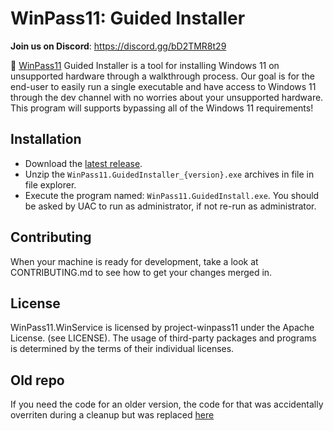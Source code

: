 # WinPass11: Guided Installer

**Join us on Discord**: https://discord.gg/bD2TMR8t29

🔑 [WinPass11](https://github.com/project-winpass11) Guided Installer is a tool for installing Windows 11 on unsupported hardware through a walkthrough process. Our goal is for the end-user to easily run a single executable and have access to Windows 11 through the dev channel with no worries about your unsupported hardware. This program will supports bypassing all of the Windows 11 requirements!

## Installation
* Download the [latest release](https://github.com/project-winpass11/WinPass11.GuidedInstaller/releases).
* Unzip the `WinPass11.GuidedInstaller_{version}.exe` archives in file in file explorer.
* Execute the program named: `WinPass11.GuidedInstall.exe`. You should be asked by UAC to run as administrator, if not re-run as administrator.

## Contributing
When your machine is ready for development, take a look at CONTRIBUTING.md to see how to get your changes merged in.

## License
WinPass11.WinService is licensed by project-winpass11 under the Apache License. (see LICENSE). The usage of third-party packages and programs is determined by the terms of their individual licenses.


## Old repo

If you need the code for an older version, the code for that was accidentally overriten during a cleanup but was replaced [here](https://github.com/project-winpass11/guided-installer-precleanup)
